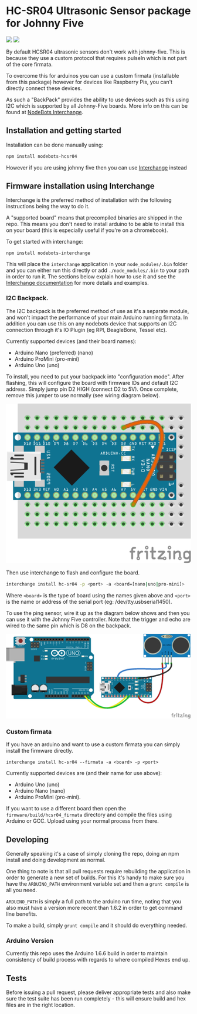 # HC-SR04 Ultrasonic Sensor package for Johnny Five

![](https://img.shields.io/badge/status-Not%20ready-red.svg)
![](https://img.shields.io/github/issues/ajfisher/nodebots-hcsr04.svg)

By default HCSR04 ultrasonic sensors don't work with johnny-five. This is because
they use a custom protocol that requires pulseIn which is not part of the core
firmata.

To overcome this for arduinos you can use a custom firmata (installable from this
package) however for devices like Raspberry Pis, you can't directly connect these
devices.

As such a "BackPack" provides the ability to use devices such as this using
I2C which is supported by all Johnny-Five boards. More info on this can be
found at [NodeBots Interchange](http://github.com/ajfisher/nodebots-interchange).

## Installation and getting started

Installation can be done manually using:

```sh
npm install nodebots-hcsr04
```

However if you are using johnny five then you can use
[Interchange](http://github.com/ajfisher/nodebots-interchange) instead

## Firmware installation using Interchange

Interchange is the preferred method of installation with the following instructions
being the way to do it.

A "supported board" means that precompiled binaries are shipped in the repo. This
means you don't need to install arduino to be able to install this on your board
(this is especially useful if you're on a chromebook).

To get started with interchange:

```
npm install nodebots-interchange
```

This will place the `interchange` application in your `node_modules/.bin` folder
and you can either run this directly or add `./node_modules/.bin` to your path
in order to run it. The sections below explain how to use it and see the
[Interchange documentation](http://github.com/ajfisher/nodebots-interchange/)
for more details and examples.

### I2C Backpack.

The I2C backpack is the preferred method of use as it's a separate module, and
won't impact the performance of your main Arduino running firmata. In addition
you can use this on any nodebots device that supports an I2C connection through
it's IO Plugin (eg RPI, BeagleBone, Tessel etc).

Currently supported devices (and their board names):

* Arduino Nano (preferred) (nano)
* Arduino ProMini (pro-mini)
* Arduino Uno (uno)

To install, you need to put your backpack into "configuration mode". After flashing,
this will configure the board with firmware IDs and default I2C address. Simply
jump pin D2 HIGH (connect D2 to 5V). Once complete, remove this jumper to use
normally (see wiring diagram below).

![Configuration mode for Interchange Backpack](docs/img/backpack_program_bb.png)

Then use interchange to flash and configure the board.

```sh
interchange install hc-sr04 -p <port> -a <board=[nano|uno|pro-mini]>
```

Where `<board>` is the type of board using the names given above and `<port>`
is the name or address of the serial port (eg: /dev/tty.usbserial1450).

To use the ping sensor, wire it up as the diagram below shows and then you can
use it with the Johnny Five controller. Note that the trigger and echo are
wired to the same pin which is D8 on the backpack.

![Circuit for I2C backpack](docs/img/backpack_ping_bb.png)

### Custom firmata

If you have an arduino and want to use a custom firmata you can simply install
the firmware directly.

```
interchange install hc-sr04 --firmata -a <board> -p <port>
```

Currently supported devices are (and their name for use above):

* Arduino Uno (uno)
* Arduino Nano (nano)
* Arduino ProMini (pro-mini).

If you want to use a different board then open the `firmware/build/hcsr04_firmata`
directory and compile the files using Arduino or GCC. Upload using your normal
process from there.

## Developing

Generally speaking it's a case of simply cloning the repo, doing an npm install
and doing development as normal.

One thing to note is that all pull requests require rebuilding the application
in order to generate a new set of builds. For this it's handy to make sure you
have the `ARDUINO_PATH` environment variable set and then a `grunt compile` is
all you need.

`ARDUINO_PATH` is simply a full path to the arduino run time, noting that you also
must have a version more recent than 1.6.2 in order to get command line benefits.

To make a build, simply `grunt compile` and it should do everything needed.

### Arduino Version

Currently this repo uses the Arduino 1.6.6 build in order to maintain consistency
of build process with regards to where compiled Hexes end up.

## Tests

Before issuing a pull request, please deliver appropriate tests and also make
sure the test suite has been run completely - this will ensure build and
hex files are in the right location.
